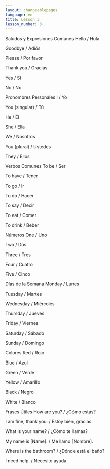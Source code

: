 ```yaml
---
layout: changeablepages
language: en
title: Lesson 3
lesson_number: 3
---
```


Saludos y Expresiones Comunes
Hello / Hola

Goodbye / Adiós

Please / Por favor

Thank you / Gracias

Yes / Sí

No / No

Pronombres Personales
I / Yo

You (singular) / Tú

He / Él

She / Ella

We / Nosotros

You (plural) / Ustedes

They / Ellos

Verbos Comunes
To be / Ser

To have / Tener

To go / Ir

To do / Hacer

To say / Decir

To eat / Comer

To drink / Beber

Números
One / Uno

Two / Dos

Three / Tres

Four / Cuatro

Five / Cinco

Días de la Semana
Monday / Lunes

Tuesday / Martes

Wednesday / Miércoles

Thursday / Jueves

Friday / Viernes

Saturday / Sábado

Sunday / Domingo

Colores
Red / Rojo

Blue / Azul

Green / Verde

Yellow / Amarillo

Black / Negro

White / Blanco

Frases Útiles
How are you? / ¿Cómo estás?

I am fine, thank you. / Estoy bien, gracias.

What is your name? / ¿Cómo te llamas?

My name is [Name]. / Me llamo [Nombre].

Where is the bathroom? / ¿Dónde está el baño?

I need help. / Necesito ayuda.
